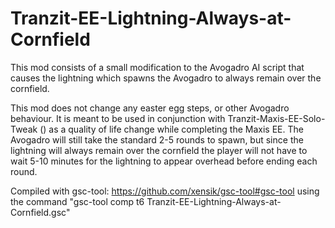 # Tranzit-EE-Lightning-Always-at-Cornfield
This mod consists of a small modification to the Avogadro AI script that causes the lightning which spawns the Avogadro to always remain over the cornfield.

This mod does not change any easter egg steps, or other Avogadro behaviour. It is meant to be used in conjunction with Tranzit-Maxis-EE-Solo-Tweak () as a quality of life change while completing the Maxis EE. The Avogadro will still take the standard 2-5 rounds to spawn, but since the lightning will always remain over the cornfield the player will not have to wait 5-10 minutes for the lightning to appear overhead before ending each round.

Compiled with gsc-tool: https://github.com/xensik/gsc-tool#gsc-tool using the command "gsc-tool comp t6 Tranzit-EE-Lightning-Always-at-Cornfield.gsc"
